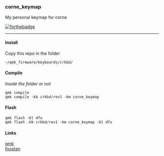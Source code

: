 ### corne_keymap

My personal keymap for corne

[![forthebadge](https://forthebadge.com/images/badges/built-with-love.svg)](https://forthebadge.com)

****
#### Install

Copy this repo in the folder

    ~/qmk_firmware/keyboards/crkbd/

#### Compile

*Inside the folder or not*

    qmk compile
    qmk compile -kb crkbd/rev1 -km corne_keymap

#### Flash

    qmk flash -bl dfu
    qmk flash -kb crkbd/rev1 -km corne_keymap -bl dfu


#### Links

[qmk](https://docs.qmk.fm/#/)  
[foostan](https://github.com/foostan/crkbd)
